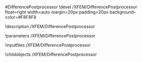 <!-- MOOSE Object Documentation Stub: Remove this when content is added. -->
#DifferencePostprocessor
!devel /XFEM/DifferencePostprocessor float=right width=auto margin=20px padding=20px background-color=#F8F8F8

!description /XFEM/DifferencePostprocessor

!parameters /XFEM/DifferencePostprocessor

!inputfiles /XFEM/DifferencePostprocessor

!childobjects /XFEM/DifferencePostprocessor
